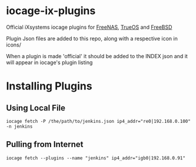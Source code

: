 # iocage-ix-plugins
Official iXsystems iocage plugins for [FreeNAS](http://www.freenas.org), [TrueOS](https://www.trueos.org) and [FreeBSD](http://www.freebsd.org)

Plugin Json files are added to this repo, along with a respective icon in icons/

When a plugin is made 'official' it should be added to the INDEX json and
it will appear in iocage's plugin listing

# Installing Plugins

## Using Local File
```
iocage fetch -P /the/path/to/jenkins.json ip4_addr="re0|192.168.0.100" -n jenkins
```

## Pulling from Internet
```
iocage fetch --plugins --name "jenkins" ip4_addr="igb0|192.168.0.91"
```
